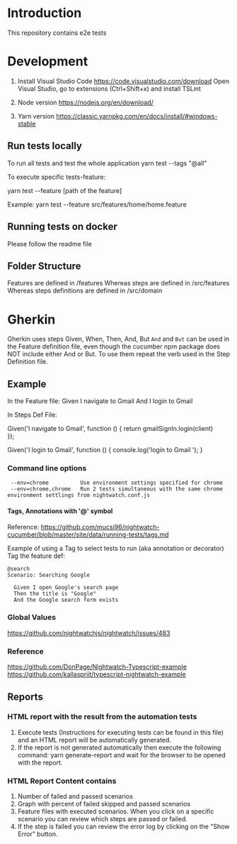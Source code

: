 # Introduction

This repository contains e2e tests

# Development

1. Install Visual Studio Code
   https://code.visualstudio.com/download
   Open Visual Studio, go to extensions (Ctrl+Shift+x) and install TSLint

2. Node version
   https://nodejs.org/en/download/

3. Yarn version
   https://classic.yarnpkg.com/en/docs/install/#windows-stable

## Run tests locally

To run all tests and test the whole application
yarn test --tags "@all"

To execute specific tests-feature:

yarn test --feature [path of the feature]

Example: yarn test --feature src/features/home/home.feature

## Running tests on docker

Please follow the readme file

## Folder Structure

Features are defined in /features
Whereas steps are defined in /src/features
Whereas steps definitions are defined in /src/domain

# Gherkin

Gherkin uses steps Given, When, Then, And, But
`And` and `But` can be used in the Feature definition file, even though the cucumber npm package does NOT include either And or But. To use them repeat the verb used in the Step Definition file.

## Example

In the Feature file:
Given I navigate to Gmail
And I login to Gmail

In Steps Def File:

Given('I navigate to Gmail', function () {
return gmailSignIn.login(client)  
 });

Given('I login to Gmail', function () {
console.log('login to Gmail ');
}

### Command line options

```
 --env=chrome          Use environment settings specified for chrome
 --env=chrome,chrome   Run 2 tests simultaneous with the same chrome environment settlings from nightwatch.conf.js
```

#### Tags, Annotations with '@' symbol

Reference: https://github.com/mucsi96/nightwatch-cucumber/blob/master/site/data/running-tests/tags.md

Example of using a Tag to select tests to run (aka annotation or decorator)
Tag the feature def:

```
@search
Scenario: Searching Google

  Given I open Google's search page
  Then the title is "Google"
  And the Google search form exists
```

### Global Values

https://github.com/nightwatchjs/nightwatch/issues/483

### Reference

https://github.com/DonPage/Nightwatch-Typescript-example
https://github.com/kallaspriit/typescript-nightwatch-example

## Reports

### HTML report with the result from the automation tests

1. Execute tests (Instructions for executing tests can be found in this file) and an HTML report will be automatically generated.
2. If the report is not generated automatically then execute the following command: yarn generate-report and wait for the browser to be opened with the report.

### HTML Report Content contains

1. Number of failed and passed scenarios
2. Graph with percent of failed skipped and passed scenarios
3. Feature files with executed scenarios. When you click on a specific scenario you can review which steps are passed or failed.
4. If the step is failed you can review the error log by clicking on the "Show Error" button.
